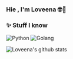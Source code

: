 ###  Hie , I'm Loveena  🤓👋







### ✨ Stuff I know 
![Python](https://img.shields.io/badge/-Python-3776AB?style=flat-square&logo=Python&logoColor=white)
![Golang](https://img.shields.io/badge/-Go-092E20?style=flat-square&logo=Go&logoColor=blue)


![Loveena's github stats](https://github-readme-stats.vercel.app/api?username=Pretty-19&show_icons=true&theme=radical)



